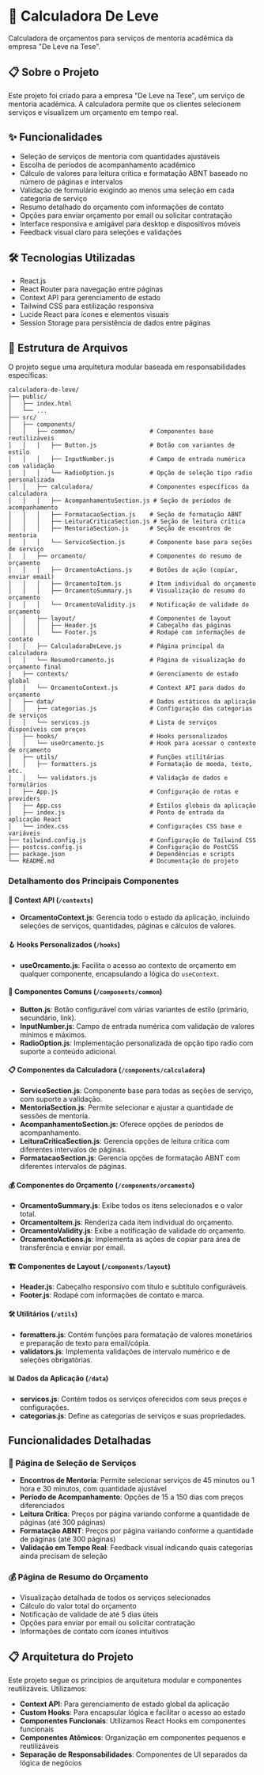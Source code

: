 # 🧮 Calculadora De Leve

Calculadora de orçamentos para serviços de mentoria acadêmica da empresa "De Leve na Tese".

## 📋 Sobre o Projeto

Este projeto foi criado para a empresa "De Leve na Tese", um serviço de mentoria acadêmica. A calculadora permite que os clientes selecionem serviços e visualizem um orçamento em tempo real.

## ✨ Funcionalidades

- Seleção de serviços de mentoria com quantidades ajustáveis
- Escolha de períodos de acompanhamento acadêmico
- Cálculo de valores para leitura crítica e formatação ABNT baseado no número de páginas e intervalos
- Validação de formulário exigindo ao menos uma seleção em cada categoria de serviço
- Resumo detalhado do orçamento com informações de contato
- Opções para enviar orçamento por email ou solicitar contratação
- Interface responsiva e amigável para desktop e dispositivos móveis
- Feedback visual claro para seleções e validações

## 🛠️ Tecnologias Utilizadas

- React.js
- React Router para navegação entre páginas
- Context API para gerenciamento de estado
- Tailwind CSS para estilização responsiva
- Lucide React para ícones e elementos visuais
- Session Storage para persistência de dados entre páginas

## 📁 Estrutura de Arquivos

O projeto segue uma arquitetura modular baseada em responsabilidades específicas:

```
calculadora-de-leve/
├── public/
│   ├── index.html
│   └── ...
├── src/
│   ├── components/
│   │   ├── common/                     # Componentes base reutilizáveis
│   │   │   ├── Button.js               # Botão com variantes de estilo
│   │   │   ├── InputNumber.js          # Campo de entrada numérica com validação
│   │   │   └── RadioOption.js          # Opção de seleção tipo radio personalizada
│   │   ├── calculadora/                # Componentes específicos da calculadora
│   │   │   ├── AcompanhamentoSection.js # Seção de períodos de acompanhamento
│   │   │   ├── FormatacaoSection.js    # Seção de formatação ABNT
│   │   │   ├── LeituraCriticaSection.js # Seção de leitura crítica
│   │   │   ├── MentoriaSection.js      # Seção de encontros de mentoria
│   │   │   └── ServicoSection.js       # Componente base para seções de serviço
│   │   ├── orcamento/                  # Componentes do resumo de orçamento
│   │   │   ├── OrcamentoActions.js     # Botões de ação (copiar, enviar email)
│   │   │   ├── OrcamentoItem.js        # Item individual do orçamento
│   │   │   ├── OrcamentoSummary.js     # Visualização do resumo do orçamento
│   │   │   └── OrcamentoValidity.js    # Notificação de validade do orçamento
│   │   ├── layout/                     # Componentes de layout
│   │   │   ├── Header.js               # Cabeçalho das páginas
│   │   │   └── Footer.js               # Rodapé com informações de contato
│   │   ├── CalculadoraDeLeve.js        # Página principal da calculadora
│   │   └── ResumoOrcamento.js          # Página de visualização do orçamento final
│   ├── contexts/                       # Gerenciamento de estado global
│   │   └── OrcamentoContext.js         # Context API para dados do orçamento
│   ├── data/                           # Dados estáticos da aplicação
│   │   ├── categorias.js               # Configuração das categorias de serviços
│   │   └── servicos.js                 # Lista de serviços disponíveis com preços
│   ├── hooks/                          # Hooks personalizados
│   │   └── useOrcamento.js             # Hook para acessar o contexto de orçamento
│   ├── utils/                          # Funções utilitárias
│   │   ├── formatters.js               # Formatação de moeda, texto, etc.
│   │   └── validators.js               # Validação de dados e formulários
│   ├── App.js                          # Configuração de rotas e providers
│   ├── App.css                         # Estilos globais da aplicação
│   ├── index.js                        # Ponto de entrada da aplicação React
│   └── index.css                       # Configurações CSS base e variáveis
├── tailwind.config.js                  # Configuração do Tailwind CSS
├── postcss.config.js                   # Configuração do PostCSS
├── package.json                        # Dependências e scripts
└── README.md                           # Documentação do projeto
```

### Detalhamento dos Principais Componentes

#### 🔄 Context API (`/contexts`)
- **OrcamentoContext.js**: Gerencia todo o estado da aplicação, incluindo seleções de serviços, quantidades, páginas e cálculos de valores.

#### 🪝 Hooks Personalizados (`/hooks`)
- **useOrcamento.js**: Facilita o acesso ao contexto de orçamento em qualquer componente, encapsulando a lógica do `useContext`.

#### 🧩 Componentes Comuns (`/components/common`)
- **Button.js**: Botão configurável com várias variantes de estilo (primário, secundário, link).
- **InputNumber.js**: Campo de entrada numérica com validação de valores mínimos e máximos.
- **RadioOption.js**: Implementação personalizada de opção tipo radio com suporte a conteúdo adicional.

#### 📋 Componentes da Calculadora (`/components/calculadora`)
- **ServicoSection.js**: Componente base para todas as seções de serviço, com suporte a validação.
- **MentoriaSection.js**: Permite selecionar e ajustar a quantidade de sessões de mentoria.
- **AcompanhamentoSection.js**: Oferece opções de períodos de acompanhamento.
- **LeituraCriticaSection.js**: Gerencia opções de leitura crítica com diferentes intervalos de páginas.
- **FormatacaoSection.js**: Gerencia opções de formatação ABNT com diferentes intervalos de páginas.

#### 💰 Componentes do Orçamento (`/components/orcamento`)
- **OrcamentoSummary.js**: Exibe todos os itens selecionados e o valor total.
- **OrcamentoItem.js**: Renderiza cada item individual do orçamento.
- **OrcamentoValidity.js**: Exibe a notificação de validade do orçamento.
- **OrcamentoActions.js**: Implementa as ações de copiar para área de transferência e enviar por email.

#### 🏗️ Componentes de Layout (`/components/layout`)
- **Header.js**: Cabeçalho responsivo com título e subtítulo configuráveis.
- **Footer.js**: Rodapé com informações de contato e marca.

#### 🛠️ Utilitários (`/utils`)
- **formatters.js**: Contém funções para formatação de valores monetários e preparação de texto para email/cópia.
- **validators.js**: Implementa validações de intervalo numérico e de seleções obrigatórias.

#### 📊 Dados da Aplicação (`/data`)
- **servicos.js**: Contém todos os serviços oferecidos com seus preços e configurações.
- **categorias.js**: Define as categorias de serviços e suas propriedades.

## Funcionalidades Detalhadas

### 📝 Página de Seleção de Serviços

- **Encontros de Mentoria**: Permite selecionar serviços de 45 minutos ou 1 hora e 30 minutos, com quantidade ajustável
- **Período de Acompanhamento**: Opções de 15 a 150 dias com preços diferenciados
- **Leitura Crítica**: Preços por página variando conforme a quantidade de páginas (até 300 páginas)
- **Formatação ABNT**: Preços por página variando conforme a quantidade de páginas (até 300 páginas)
- **Validação em Tempo Real**: Feedback visual indicando quais categorias ainda precisam de seleção

### 💰 Página de Resumo do Orçamento

- Visualização detalhada de todos os serviços selecionados
- Cálculo do valor total do orçamento
- Notificação de validade de até 5 dias úteis
- Opções para enviar por email ou solicitar contratação
- Informações de contato com ícones intuitivos





## 📋 Arquitetura do Projeto

Este projeto segue os princípios de arquitetura modular e componentes reutilizáveis. Utilizamos:

- **Context API**: Para gerenciamento de estado global da aplicação
- **Custom Hooks**: Para encapsular lógica e facilitar o acesso ao estado
- **Componentes Funcionais**: Utilizamos React Hooks em componentes funcionais
- **Componentes Atômicos**: Organização em componentes pequenos e reutilizáveis
- **Separação de Responsabilidades**: Componentes de UI separados da lógica de negócios